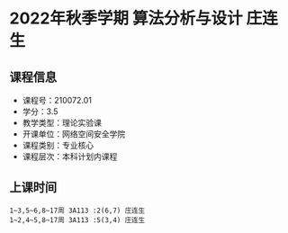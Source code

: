 # 2022年秋季学期 算法分析与设计 庄连生






## 课程信息

- 课程号：210072.01
- 学分：3.5
- 教学类型：理论实验课
- 开课单位：网络空间安全学院
- 课程类别：专业核心
- 课程层次：本科计划内课程

## 上课时间

```
1~3,5~6,8~17周 3A113 :2(6,7) 庄连生
1~2,4~5,8~17周 3A113 :5(3,4) 庄连生
```

